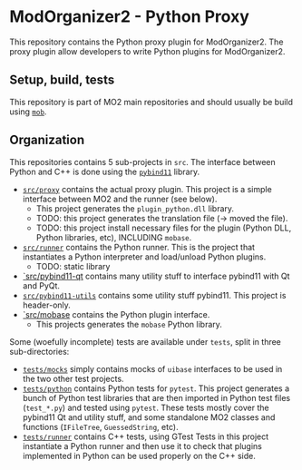 # ModOrganizer2 - Python Proxy

This repository contains the Python proxy plugin for ModOrganizer2.
The proxy plugin allow developers to write Python plugins for ModOrganizer2.

## Setup, build, tests

This repository is part of MO2 main repositories and should usually be build using
[`mob`](https://github.com/ModOrganizer2/mob).

## Organization

This repositories contains 5 sub-projects in `src`.
The interface between Python and C++ is done using the
[`pybind11`](https://github.com/pybind/pybind11) library.

- [`src/proxy`](src/proxy/) contains the actual proxy plugin. This project is a simple
  interface between MO2 and the runner (see below).
  - This project generates the `plugin_python.dll` library.
  - TODO: this project generates the translation file (-> moved the file).
  - TODO: this project install necessary files for the plugin (Python DLL, Python
    libraries, etc), INCLUDING `mobase`.
- [`src/runner`](src/runner/) contains the Python runner. This is the project that
  instantiates a Python interpreter and load/unload Python plugins.
  - TODO: static library
- [`src/pybind11-qt](src/pybind11-qt/) contains many utility stuff to interface
  pybind11 with Qt and PyQt.
- [`src/pybind11-utils`](src/pybind11-utils/) contains some utility stuff pybind11.
  This project is header-only.
- [`src/mobase](src/mobase) contains the Python plugin interface.
  - This projects generates the `mobase` Python library.

Some (woefully incomplete) tests are available under `tests`, split in three
sub-directories:

- [`tests/mocks`](tests/mocks/) simply contains mocks of `uibase` interfaces to be used
  in the two other test projects.
- [`tests/python`](tests/python/) contains Python tests for `pytest`.
  This project generates a bunch of Python test libraries that are then imported in
  Python test files (`test_*.py`) and tested using `pytest`.
  These tests mostly cover the pybind11 Qt and utility stuff, and some standalone
  MO2 classes and functions (`IFileTree`, `GuessedString`, etc).
- [`tests/runner`](tests/runner/) contains C++ tests, using GTest
  Tests in this project instantiate a Python runner and then use it to check that
  plugins implemented in Python can be used properly on the C++ side.
